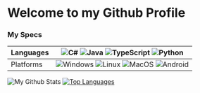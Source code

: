 # Welcome to my Github Profile

### My Specs
| Languages | ![C#](https://img.shields.io/badge/-C%23-darkgreen?style=flat-square&logo=csharp) ![Java](https://img.shields.io/badge/-Java-brown?style=flat-square&logo=java) ![TypeScript](https://img.shields.io/badge/-TypeScript-lightblue?style=flat-square&logo=typescript&logoColor=white) ![Python](https://img.shields.io/badge/-Python-yellow?style=flat-square&logo=python&logoColor=white) |
| --------- | ------------- |
| Platforms | ![Windows](https://img.shields.io/badge/-Windows-blue?style=flat-square&logo=windows) ![Linux](https://img.shields.io/badge/-Linux-yellow?style=flat-square&logo=linux&logoColor=white) ![MacOS](https://img.shields.io/badge/-MacOS-red?style=flat-square&logo=macos) ![Android](https://img.shields.io/badge/-Android-green?style=flat-square&logo=android&logoColor=white) |

![My Github Stats](https://github-readme-stats.vercel.app/api?username=JannesStroehlein&show_icons=true&theme=onedark)
[![Top Languages](https://github-readme-stats.vercel.app/api/top-langs/?username=JannesStroehlein)](https://github.com/anuraghazra/github-readme-stats)
